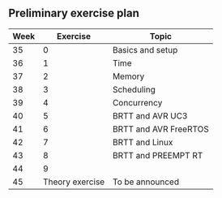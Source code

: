 ## Preliminary exercise plan

| Week | Exercise |	Topic |
| ---- | -------- | ----- |
| 35 | 0 |	Basics and setup |
| 36 | 1 | Time |
| 37 | 2 | Memory |
| 38 | 3 | Scheduling |
| 39 | 4 | Concurrency |
| 40 | 5 | BRTT and AVR UC3 |
| 41 | 6 | BRTT and AVR FreeRTOS |
| 42 | 7 | BRTT and Linux |
| 43 | 8 | BRTT and PREEMPT RT |
| 44 | 9 |  |
| 45 | Theory exercise | To be announced |
